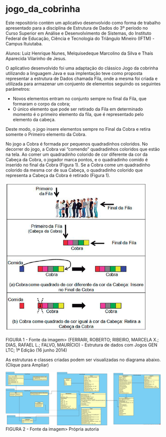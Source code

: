 # jogo_da_cobrinha

Este repositório contém um aplicativo desenvolvido como forma de trabalho apresentado para a disciplina de Estrutura de Dados do 3º período no Curso Superior em Análise e Desenvolvimento de Sistemas, do Instituto Federal de Educação, Ciência e Tecnologia do Triângulo Mineiro (IFTM) - Campus Ituiutaba.

Alunos: Luiz Henrique Nunes, Melquisedeque Marcolino da Silva e Thaís Aparecida Vilarinho de Jesus.

O aplicativo desenvolvido foi uma adaptação do clássico Jogo da cobrinha utilizando a linguagem Java e sua implentação teve como proposta representar a estrutura de Dados chamada Fila, onde a mesma foi criada e utilizada para armazenar um conjuento de elementos seguindo os seguintes parâmetros:

* Novos elementos entram no conjunto sempre no final da Fila, que formaram o corpo da cobra;
* O único elemento que pode ser retirado da Fila em determinado momento é o primeiro elemento da fila, que é representado pelo elemento da cabeça.

Deste modo, o jogo insere elementos sempre no Final da Cobra e retira somente o Primeiro elemento da Cobra.

No jogo a Cobra é formada por pequenos quadradinhos coloridos. No decorrer do jogo, a Cobra vai “comendo” quadradinhos coloridos que estão na tela.
Ao comer um quadradinho colorido de cor diferente da cor da Cabeça da Cobra, o jogador marca pontos, e o quadradinho comido é inserido no final da Cobra (Figura 1).
Se a Cobra come um quadradinho colorido da mesma cor de sua Cabeça, o quadradinho colorido que representa a Cabeça da Cobra é retirado (Figura 1).


![alt text](https://github.com/mellki1/jogo_da_cobrinha/blob/master/figura3.PNG?raw=true)

FIGURA 1 - Fonte da imagem> (FERRARI, ROBERTO; RIBEIRO, MARCELA X.; DIAS, RAFAEL L.; FALVO, MAURÍCIO) - Estrutura de dados com Jogos GEN LTC; 1ª Edição (16 junho 2014)


As estruturas e classes criadas podem ser visualizadas no diagrama abaixo. (Clique para Ampliar)

![alt text](https://github.com/mellki1/jogo_da_cobrinha/blob/master/Diagrama.jpg?raw=true)
FIGURA 2 - Fonte da imagem> Própria autoria
